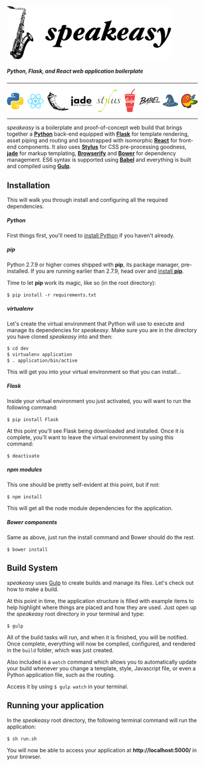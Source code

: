 ![speakeasy](speakeasy.png)

##### Python, Flask, and React web application boilerplate

---

![Built Using:](built_using.png)

---

*speakeasy* is a boilerplate and proof-of-concept web build that brings together a [**Python**](http://www.python.org) back-end equipped with [**Flask**](http://flask.pocoo.org/) for template rendering, asset piping and routing and boostrapped with isomorphic [**React**](http://www.reactjs.com) for front-end components.  It also uses [**Stylus**](https://learnboost.github.io/stylus/) for CSS pre-processing goodness, [**jade**](http://www.jade-lang.com) for markup templating, [**Browserify**](http://www.browserify.org) and [**Bower**](http://www.bower.io) for dependency management.  ES6 syntax is supported using [**Babel**](http://www.babeljs.io) and everything is built and compiled using [**Gulp**](http://www.gulpjs.com). 

## Installation

This will walk you through install and configuring all the required dependencies.

##### Python

First things first, you'll need to [install Python](https://www.python.org/downloads/) if you haven't already.  

##### pip

Python 2.7.9 or higher comes shipped with **pip**, its package manager, pre-installed.  If you are running earlier than 2.7.9, head over and [install **pip**](https://pip.pypa.io/en/latest/installing.html).

Time to let **pip** work its magic, like so (in the root directory):

` $ pip install -r requirements.txt `

##### virtualenv

Let's create the virtual environment that Python will use to execute and manage its dependencies for *speakeasy*. Make sure you are in the directory you have cloned *speakeasy* into and then:

```
$ cd dev
$ virtualenv application
$ . application/bin/active
```

This will get you into your virtual environment so that you can install...

##### Flask

Inside your virtual environment you just activated, you will want to run the following command:

` $ pip install Flask `

At this point you'll see Flask being downloaded and installed.  Once it is complete, you'll want to leave the virtual environment by using this command:

` $ deactivate `

##### npm modules

This one should be pretty self-evident at this point, but if not:

` $ npm install `

This will get all the node module dependencies for the application.

##### Bower components

Same as above, just run the install command and Bower should do the rest.

` $ bower install `

## Build System

*speakeasy* uses [Gulp](http://www.gulpjs.com) to create builds and manage its files. Let's check out how to make a build.

At this point in time, the application structure is filled with example items to help highlight where things are placed and how they are used.  Just open up the *speakeasy* root directory in your terminal and type:

` $ gulp `

All of the build tasks will run, and when it is finished, you will be notified. Once complete, everything will now be compiled, configured, and rendered in the `build` folder, which was just created.

Also included is a `watch` command which allows you to automatically update your build whenever you change a template, style, Javascript file, or even a Python application file, such as the routing.

Access it by using ` $ gulp watch ` in your terminal.

## Running your application

In the *speakeasy* root directory, the following terminal command will run the application:

` $ sh run.sh `

You will now be able to access your application at **http://localhost:5000/** in your browser. 








